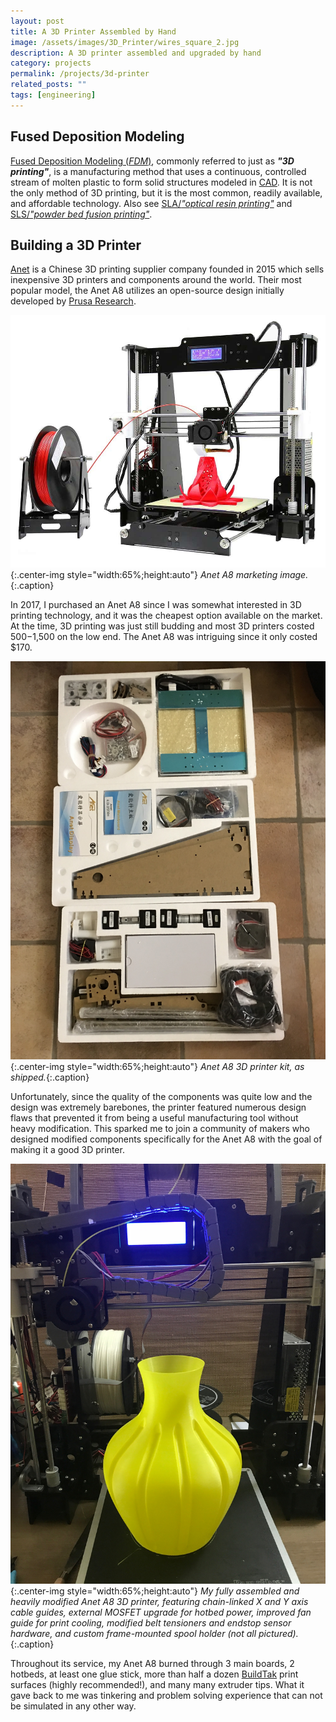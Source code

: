 ```yaml
---
layout: post
title: A 3D Printer Assembled by Hand
image: /assets/images/3D_Printer/wires_square_2.jpg
description: A 3D printer assembled and upgraded by hand
category: projects
permalink: /projects/3d-printer
related_posts: ""
tags: [engineering]
---
```

## Fused Deposition Modeling

[Fused Deposition Modeling (*FDM*)](https://en.wikipedia.org/wiki/Fused_filament_fabrication), commonly referred to just as ***"3D printing"***, is a manufacturing method that uses a continuous, controlled stream of molten plastic to form solid structures modeled in [CAD](https://en.wikipedia.org/wiki/Computer-aided_design). It is not the only method of 3D printing, but it is the most common, readily available, and affordable technology. Also see [SLA/*"optical resin printing"*](https://en.wikipedia.org/wiki/Stereolithography) and [SLS/*"powder bed fusion printing"*](https://en.wikipedia.org/wiki/Selective_laser_sintering).

## Building a 3D Printer

[Anet](https://anet3d.com/pages/about-anet-printer-supplier) is a Chinese 3D printing supplier company founded in 2015 which sells inexpensive 3D printers and components around the world. Their most popular model, the Anet A8 utilizes an open-source design initially developed by [Prusa Research](https://www.prusa3d.com/page/about-us_77/).

![Anet A8 Marketing Image](/assets/images/3D_Printer/anet-a8.jpg){:.center-img style="width:65%;height:auto"}
*Anet A8 marketing image.*{:.caption}

In 2017, I purchased an Anet A8 since I was somewhat interested in 3D printing technology, and it was the cheapest option available on the market. At the time, 3D printing was just still budding and most 3D printers costed $500-$1,500 on the low end. The Anet A8 was intriguing since it only costed $170.

![Anet A8 Kit](/assets/images/3D_Printer/kit.jpg){:.center-img style="width:65%;height:auto"}
*Anet A8 3D printer kit, as shipped.*{:.caption}

Unfortunately, since the quality of the components was quite low and the design was extremely barebones, the printer featured numerous design flaws that prevented it from being a useful manufacturing tool without heavy modification. This sparked me to join a community of makers who designed modified components specifically for the Anet A8 with the goal of making it a good 3D printer.

![Assembled Anet A8 3D Printer](/assets/images/3D_Printer/vase.jpg){:.center-img style="width:65%;height:auto"}
*My fully assembled and heavily modified Anet A8 3D printer, featuring chain-linked X and Y axis cable guides, external MOSFET upgrade for hotbed power, improved fan guide for print cooling, modified belt tensioners and endstop sensor hardware, and custom frame-mounted spool holder (not all pictured).*{:.caption}

Throughout its service, my Anet A8 burned through 3 main boards, 2 hotbeds, at least one glue stick, more than half a dozen [BuildTak](https://www.buildtak.com/) print surfaces (highly recommended!), and many many extruder tips. What it gave back to me was tinkering and problem solving experience that can not be simulated in any other way.
